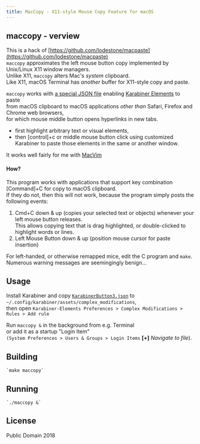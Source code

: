 ```yaml
---
title: MacCopy - X11-style Mouse Copy Feature for macOS
---
```


## maccopy - verview
This is a hack of [https://github.com/lodestone/macpaste](https://github.com/lodestone/macpaste)  
`maccopy` approximates the left mouse button copy implemented by Unix/Linux X11 window managers.  
Unlike X11, `maccopy` alters Mac's *system* clipboard.  
Like X11, macOS Terminal has *another* buffer for X11-style copy and paste.  

`maccopy` works with [a special JSON file](KarabinerButton3.json) enabling [Karabiner Elements](https://pqrs.org/osx/karabiner/) to paste  
from macOS clipboard to macOS applications *other than* Safari, Firefox and Chrome web browsers,  
for which mouse middle button opens hyperlinks in new tabs.  

- first highlight arbitrary text or visual elements,
- then [control]+c or middle mouse button click using customized Karabiner to paste those elements in the same or another window.  

It works well fairly for me with [MacVim](https://macvim-dev.github.io/macvim/)  

#### How?
This program works with applications that support key combination [Command]+C for copy to macOS clipboard.  
If they do not, then this will not work, because the program simply posts the following events: 

1. Cmd+C down & up (copies your selected text or objects) whenever your left mouse button releases.  
   This allows copying text that is drag highlighted, or double-clicked to highlight words or lines.  
2. Left Mouse Button down & up (position mouse cursor for paste insertion)

For left-handed, or otherwise remapped mice, edit the C program and `make`.  
Numerous warning messages are seemingingly benign...

## Usage
Install Karabiner and copy [`KarabinerButton3.json`](KarabinerButton3.json) to `~/.config/karabiner/assets/complex_modifications`,  
then open `Karabiner-Elements Preferences > Complex Modifications > Rules > Add rule`

Run `maccopy &` in the background from e.g. Terminal  
or add it as a startup "Login Item"  
`(System Preferences > Users & Groups > Login Items` **[+]** *Navigate to file*).

## Building
    `make maccopy`

## Running
    `./maccopy &`

## License
Public Domain 2018

